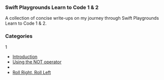 ### Swift Playgrounds Learn to Code 1 & 2

A collection of concise write-ups on my journey through Swift Playgrounds Learn to Code 1 & 2.

### Categories

1
* [Introduction](#introduction)
* [Using the NOT operator](#notoperator)
* 
* [Roll Right, Roll Left](https://github.com/aenakin/learn-to-code/blob/b82b9873a62919eac6999c4d2a609a1162156e9c/Roll%20Right%20Roll%20Left/rollRightRollLeft.md)

